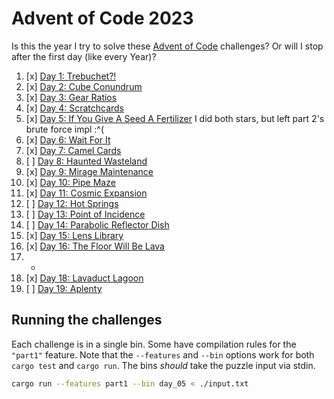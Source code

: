 # Advent of Code 2023

Is this the year I try to solve these [Advent of Code] challenges? Or will I
stop after the first day (like every Year)?

1. [x] [Day 1: Trebuchet?!](https://adventofcode.com/2023/day/1)
2. [x] [Day 2: Cube Conundrum](https://adventofcode.com/2023/day/2)
3. [x] [Day 3: Gear Ratios](https://adventofcode.com/2023/day/3)
4. [x] [Day 4: Scratchcards](https://adventofcode.com/2023/day/4)
5. [x] [Day 5: If You Give A Seed A Fertilizer](https://adventofcode.com/2023/day/5)
   I did both stars, but left part 2's brute force impl :^(
6. [x] [Day 6: Wait For It](https://adventofcode.com/2023/day/6)
7. [x] [Day 7: Camel Cards](https://adventofcode.com/2023/day/7)
8. [ ] [Day 8: Haunted Wasteland](https://adventofcode.com/2023/day/8)
9. [x] [Day 9: Mirage Maintenance](https://adventofcode.com/2023/day/9)
10. [x] [Day 10: Pipe Maze](https://adventofcode.com/2023/day/10)
11. [x] [Day 11: Cosmic Expansion](https://adventofcode.com/2023/day/11)
12. [ ] [Day 12: Hot Springs](https://adventofcode.com/2023/day/12)
13. [ ] [Day 13: Point of Incidence](https://adventofcode.com/2023/day/13)
14. [ ] [Day 14: Parabolic Reflector Dish](https://adventofcode.com/2023/day/14)
15. [x] [Day 15: Lens Library](https://adventofcode.com/2023/day/15)
16. [x] [Day 16: The Floor Will Be Lava](https://adventofcode.com/2023/day/16)
17. -
18. [x] [Day 18: Lavaduct Lagoon](https://adventofcode.com/2023/day/18)
19. [ ] [Day 19: Aplenty](https://adventofcode.com/2023/day/19)

## Running the challenges

Each challenge is in a single bin. Some have compilation rules for the
`"part1"` feature. Note that the `--features` and `--bin` options work for both
`cargo test` and `cargo run`. The bins *should* take the puzzle input via
stdin.

```bash
cargo run --features part1 --bin day_05 < ./input.txt
```

[Advent of Code]: <https://adventofcode.com/2023>
